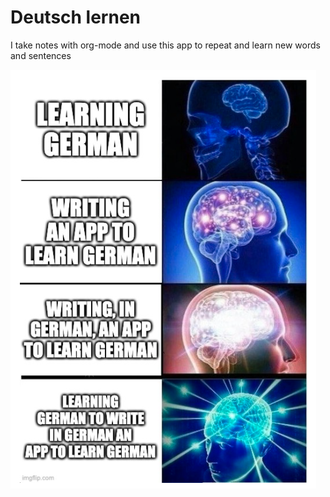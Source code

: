 # Deutsch lernen

I take notes with org-mode and use this app to repeat and learn new words and sentences 

![Meme](meme.png)
